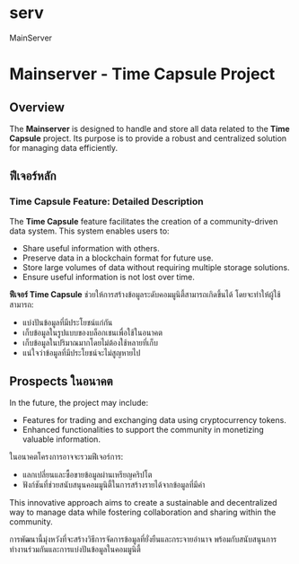 # serv
MainServer
# Mainserver - Time Capsule Project

## Overview
The **Mainserver** is designed to handle and store all data related to the **Time Capsule** project. Its purpose is to provide a robust and centralized solution for managing data efficiently.

## ฟีเจอร์หลัก

### Time Capsule Feature: Detailed Description
The **Time Capsule** feature facilitates the creation of a community-driven data system. This system enables users to:
- Share useful information with others.
- Preserve data in a blockchain format for future use.
- Store large volumes of data without requiring multiple storage solutions.
- Ensure useful information is not lost over time.

**ฟีเจอร์ Time Capsule** ช่วยให้การสร้างข้อมูลระดับคอมมูนิตี้สามารถเกิดขึ้นได้ โดยจะทำให้ผู้ใช้สามารถ:
- แบ่งปันข้อมูลที่มีประโยชน์แก่กัน
- เก็บข้อมูลในรูปแบบของบล็อกเชนเพื่อใช้ในอนาคต
- เก็บข้อมูลในปริมาณมากโดยไม่ต้องใช้หลายที่เก็บ
- แน่ใจว่าข้อมูลที่มีประโยชน์จะไม่สูญหายไป

## Prospects ในอนาคต
In the future, the project may include:
- Features for trading and exchanging data using cryptocurrency tokens.
- Enhanced functionalities to support the community in monetizing valuable information.

ในอนาคตโครงการอาจจะรวมฟีเจอร์การ:
- แลกเปลี่ยนและซื้อขายข้อมูลผ่านเหรียญคริปโต
- ฟังก์ชันที่ช่วยสนับสนุนคอมมูนิตี้ในการสร้างรายได้จากข้อมูลที่มีค่า

This innovative approach aims to create a sustainable and decentralized way to manage data while fostering collaboration and sharing within the community.

การพัฒนานี้มุ่งหวังที่จะสร้างวิธีการจัดการข้อมูลที่ยั่งยืนและกระจายอำนาจ พร้อมกับสนับสนุนการทำงานร่วมกันและการแบ่งปันข้อมูลในคอมมูนิตี้
